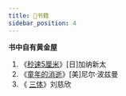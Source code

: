 ```yaml
---
title: 📖书籍
sidebar_position: 4
---
```


**书中自有黄金屋**

1. 《[秒速5厘米](https://product.dangdang.com/1541885702.html)》[日]加纳新太
1. 《[童年的消逝](https://product.dangdang.com/11503195740.html)》[美]尼尔·波兹曼
1. 《 [三体](https://product.dangdang.com/23579654.html)》刘慈欣
